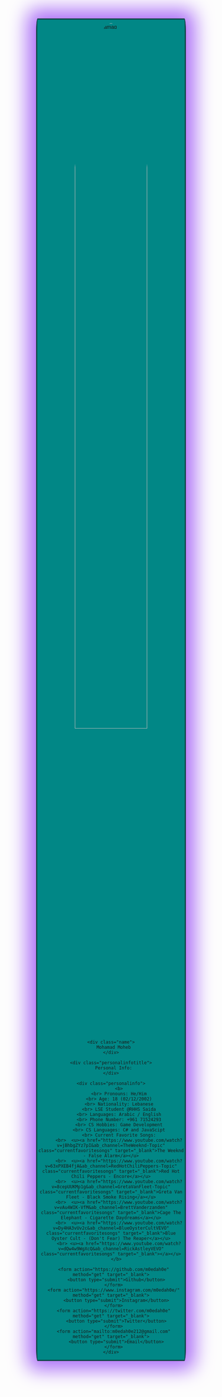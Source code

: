 <html>
  <title> Personal Website</title>
  <style>
    .card {
      border: double;
      border-radius: 1%;
      box-shadow: 0 0px 50px 25px #ad72f7;
      max-width: 400px;
      margin: auto;
      text-align: center;
      font-family: arial;
      background-color: #018786
    }

    .name {
      font-size: 40px;
      color: black;
    }

    .circular--square {
      border-radius: 50%;
      padding: 10px;
    }

    .personalinfotitle {
      color: black;
      font-size: 35px;
    }

    .personalinfo {
      color: black;
      line-height: 1.25
      padding: 20px;
    }

    .currentfavoritesongs {
      color: #3700B3;
      line-height: 1.5
    }

    body {
  background-color: whitesmoke;
  }

    button {
      border: none;
      outline: 0;
      display: inline-block;
      padding: 10px;
      color: #ad72f7;
      background-color: #121212;
      text-align: center;
      cursor: pointer;
      width: 100%;
      font-size: 15px;
    }
    button:hover,
    a:hover {
      opacity: 0.5;
    }
  </style>

  <body>
    <div class="card">
      <img class="circular--square"
        src="https://i.ibb.co/MCWSgfh/square.jpg"
        alt="Mohamad Moheb"
        style="width: 70%;">

    <div class="name">
      Mohamad Moheb
    </div>

    <div class="personalinfotitle">
      Personal Info:
    </div>

    <div class="personalinfo">
          <b>
          <br> Pronouns: He/Him
          <br> Age: 18 (02/12/2002)
          <br> Nationality: Lebanese
          <br> LSE Student @RHHS Saida
          <br> Languages: Arabic / English
          <br> Phone Number: +961 71524293
          <br> CS Hobbies: Game Development
          <br> CS Languages: C# and JavaScipt
          <br> Current Favorite Songs:
          <br>  <u><a href="https://www.youtube.com/watch?v=jBhbgZYz7pI&ab_channel=TheWeeknd-Topic" class="currentfavoritesongs" target="_blank">The Weeknd - False Alarm</a></u>
          <br>  <u><a href="https://www.youtube.com/watch?v=63xPXEB4fjA&ab_channel=RedHotChiliPeppers-Topic" class="currentfavoritesongs" target="_blank">Red Hot Chili Peppers - Encore</a></u>
          <br>  <u><a href="https://www.youtube.com/watch?v=8cepUUKMp1g&ab_channel=GretaVanFleet-Topic" class="currentfavoritesongs" target="_blank">Greta Van Fleet - Black Smoke Rising</a></u>
          <br>  <u><a href="https://www.youtube.com/watch?v=vAu4WIK-VfM&ab_channel=BrettVanderzanden" class="currentfavoritesongs" target="_blank">Cage The Elephant - Cigarette Daydreams</a></u>
          <br>  <u><a href="https://www.youtube.com/watch?v=Dy4HA3vUv2c&ab_channel=BlueOysterCultVEVO" class="currentfavoritesongs" target="_blank">Blue Oyster Cult - (Don't Fear) The Reaper</a></u>
          <br> <u><a href="https://www.youtube.com/watch?v=dQw4w9WgXcQ&ab_channel=RickAstleyVEVO" class="currentfavoritesongs" target="_blank">‎‎</a></u>
        </b>

      <form action="https://github.com/m0edah0e" method="get" target="_blank">
        <button type="submit">Github</button>
      </form>
      <form action="https://www.instagram.com/m0edah0e/" method="get" target="_blank">
        <button type="submit">Instagram</button>
      </form>
      <form action="https://twitter.com/m0edah0e" method="get" target="_blank">
        <button type="submit">Twitter</button>
      </form>
      <form action="mailto:m0edah0e212@gmail.com" method="get" target="_blank">
        <button type="submit">Email</button>
      </form>
    </div>
